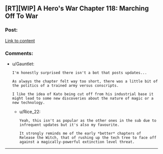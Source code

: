 ## [RT][WIP] A Hero's War Chapter 118: Marching Off To War

### Post:

[Link to content](https://www.fictionpress.com/s/3238329/118/A-Hero-s-War)

### Comments:

- u/Gauntlet:
  ```
  I'm honestly surprised there isn't a bot that posts updates...

  As always the chapter felt way too short, there was a little bit of the politics of a trained army versus conscripts. 

  I like the idea of Kato being cut off from his industrial base it might lead to some new discoveries about the nature of magic or a new technology.
  ```

  - u/Rice_22:
    ```
    Yeah, this isn't as popular as the other ones in the sub due to infrequent updates but it's also my favourite.

    It strongly reminds me of the early *better* chapters of Release the Witch, that of rushing up the tech tree to face off against a magically-powerful extinction level threat.
    ```

---

